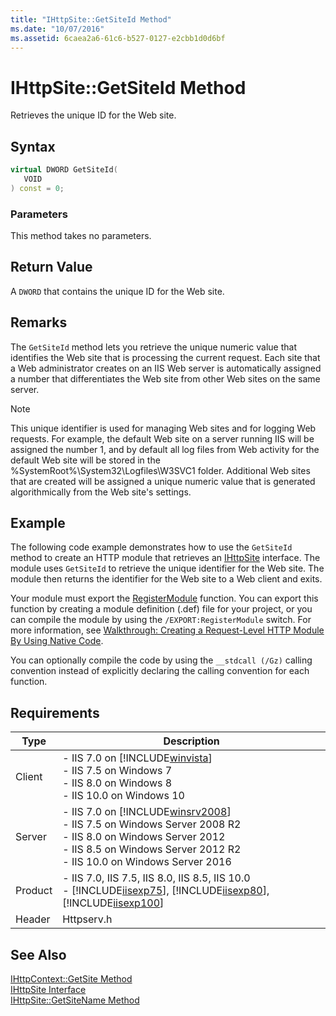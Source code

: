 ```yaml
---
title: "IHttpSite::GetSiteId Method"
ms.date: "10/07/2016"
ms.assetid: 6caea2a6-61c6-b527-0127-e2cbb1d0d6bf
---
```

# IHttpSite::GetSiteId Method
Retrieves the unique ID for the Web site.  
  
## Syntax  
  
```cpp  
virtual DWORD GetSiteId(  
   VOID  
) const = 0;  
```  
  
### Parameters  
 This method takes no parameters.  
  
## Return Value  
 A `DWORD` that contains the unique ID for the Web site.  
  
## Remarks  
 The `GetSiteId` method lets you retrieve the unique numeric value that identifies the Web site that is processing the current request. Each site that a Web administrator creates on an IIS Web server is automatically assigned a number that differentiates the Web site from other Web sites on the same server.  
  
> [!NOTE]
>  This unique identifier is used for managing Web sites and for logging Web requests. For example, the default Web site on a server running IIS will be assigned the number 1, and by default all log files from Web activity for the default Web site will be stored in the %SystemRoot%\System32\Logfiles\W3SVC1 folder. Additional Web sites that are created will be assigned a unique numeric value that is generated algorithmically from the Web site's settings.  
  
## Example  
 The following code example demonstrates how to use the `GetSiteId` method to create an HTTP module that retrieves an [IHttpSite](../../web-development-reference/native-code-api-reference/ihttpsite-interface.md) interface. The module uses `GetSiteId` to retrieve the unique identifier for the Web site. The module then returns the identifier for the Web site to a Web client and exits.  
  
<!-- TODO: review snippet reference  [!CODE [IHttpSiteGetSiteId#1](IHttpSiteGetSiteId#1)]  -->  
  
 Your module must export the [RegisterModule](../../web-development-reference/native-code-api-reference/pfn-registermodule-function.md) function. You can export this function by creating a module definition (.def) file for your project, or you can compile the module by using the `/EXPORT:RegisterModule` switch. For more information, see [Walkthrough: Creating a Request-Level HTTP Module By Using Native Code](../../web-development-reference/native-code-development-overview/walkthrough-creating-a-request-level-http-module-by-using-native-code.md).  
  
 You can optionally compile the code by using the `__stdcall (/Gz)` calling convention instead of explicitly declaring the calling convention for each function.  
  
## Requirements  
  
|Type|Description|  
|----------|-----------------|  
|Client|-   IIS 7.0 on [!INCLUDE[winvista](../../wmi-provider/includes/winvista-md.md)]<br />-   IIS 7.5 on Windows 7<br />-   IIS 8.0 on Windows 8<br />-   IIS 10.0 on Windows 10|  
|Server|-   IIS 7.0 on [!INCLUDE[winsrv2008](../../wmi-provider/includes/winsrv2008-md.md)]<br />-   IIS 7.5 on Windows Server 2008 R2<br />-   IIS 8.0 on Windows Server 2012<br />-   IIS 8.5 on Windows Server 2012 R2<br />-   IIS 10.0 on Windows Server 2016|  
|Product|-   IIS 7.0, IIS 7.5, IIS 8.0, IIS 8.5, IIS 10.0<br />-   [!INCLUDE[iisexp75](../../web-development-reference/native-code-api-reference/includes/iisexp75-md.md)], [!INCLUDE[iisexp80](../../web-development-reference/native-code-api-reference/includes/iisexp80-md.md)], [!INCLUDE[iisexp100](../../web-development-reference/native-code-api-reference/includes/iisexp100-md.md)]|  
|Header|Httpserv.h|  
  
## See Also  
 [IHttpContext::GetSite Method](../../web-development-reference/native-code-api-reference/ihttpcontext-getsite-method.md)   
 [IHttpSite Interface](../../web-development-reference/native-code-api-reference/ihttpsite-interface.md)   
 [IHttpSite::GetSiteName Method](../../web-development-reference/native-code-api-reference/ihttpsite-getsitename-method.md)
